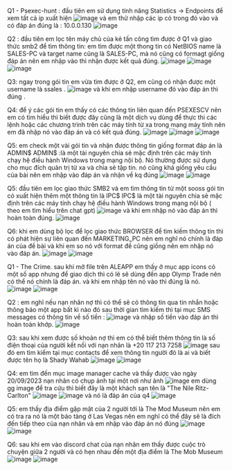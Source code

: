 Q1 - Psexec-hunt :
đầu tiên em sử dụng tính năng Statistics -> Endpoints để xem tất cả ip xuất hiện 
![image](https://github.com/Ahitriko/Training-CTF/assets/151734752/faae0d10-bd39-41e2-86a8-f51d315a038a)
và em thử nhập các ip có trong đó vào và có đáp án đúng là : 10.0.0.130
![image](https://github.com/Ahitriko/Training-CTF/assets/151734752/9539cc6b-41f2-4675-896a-06065d288b94)

Q2 :
đầu tiên em lọc tên máy chủ của kẻ tấn công tìm được ở Q1 và giao thức smb2 để tìm thông tin:
em tìm được một thong tin có NetBIOS name là SALES-PC và target name cũng là SALES-PC, mà nó cũng có formagt giống đáp án nên em nhập vào thì nhận được kết quả đúng.
![image](https://github.com/Ahitriko/Training-CTF/assets/151734752/d1341df1-86df-4c90-b86f-625336389b6f)
![image](https://github.com/Ahitriko/Training-CTF/assets/151734752/9d8d4d34-8b93-43a4-b160-a26396f3456b)
![image](https://github.com/Ahitriko/Training-CTF/assets/151734752/e5ca3620-777f-4357-a4ac-d3be2e9f5ce5)

Q3:
ngay trong gói tin em vừa tìm được ở Q2, em cũng có nhận được một username là ssales .
![image](https://github.com/Ahitriko/Training-CTF/assets/151734752/c3bdfa17-ad37-41ba-81b6-795600ab88aa)
và khi em nhập username đó vào đáp án thì đúng .

Q4:
để ý các gói tin em thấy có các thông tin liên quan đến PSEXESCV nên em có tìm hiểu thì biết được đây cũng là một dịch vụ dùng để thực thi các lệnh hoặc các chương trình trên các máy tính từ xa trong mạng máy tính
nên em đã nhập nó vào đáp án và có kết quả đúng.
![image](https://github.com/Ahitriko/Training-CTF/assets/151734752/cd98abff-76cd-46ea-a7ac-cf63ece83986)
![image](https://github.com/Ahitriko/Training-CTF/assets/151734752/fc32bec5-5b71-40e2-802d-1c4794121e48)
![image](https://github.com/Ahitriko/Training-CTF/assets/151734752/19d14820-2426-445e-915a-1fa375ae6ac7)

Q5:
em check một vài gói tin và nhận được thông tin giống format đáp án là ADMIN$ 
ADMIN$ :là một tài nguyên chia sẻ mặc định trên các máy tính chạy hệ điều hành Windows trong mạng nội bộ. Nó thường được sử dụng cho mục đích quản trị từ xa và chia sẻ tập tin.
nó cũng khá giống yêu cầu của bài nên em nhập vào đáp án và nhận về kq đúng
![image](https://github.com/Ahitriko/Training-CTF/assets/151734752/23561b0e-c232-42fa-93a5-1a3bd1a40293)
![image](https://github.com/Ahitriko/Training-CTF/assets/151734752/46fc57a0-48e7-4c1a-a62b-186a0fb130c1)

Q5:
đầu tiên em lọc giao thức SMB2 và em tìm thông tin từ một sooss gói tin có xuất hiện thêm một thông tin là IPC$
IPC$ là một tài nguyên chia sẻ mặc định trên các máy tính chạy hệ điều hành Windows trong mạng nội bộ ( theo em tìm hiểu trên chat gpt)
![image](https://github.com/Ahitriko/Training-CTF/assets/151734752/d042a620-c54b-45f4-80be-99b6d6ba85f2)
và khi em nhập nó vào đáp án thì hoàn toàn đúng.
![image](https://github.com/Ahitriko/Training-CTF/assets/151734752/e4b5a045-3eed-44a3-b62f-3100929c902f)

Q6:
khi em dùng bộ lọc để lọc giao thức BROWSER để tìm kiếm thông tin thì có phát hiện sự liên quan đến MARKETING_PC nên em nghĩ nó chính là đáp án của đề bài
và khi em so nó với format đề cũng giống nên em nhập nó vào đáp án.
![image](https://github.com/Ahitriko/Training-CTF/assets/151734752/a132000a-028f-49de-8031-3a1895fa1f25)
![image](https://github.com/Ahitriko/Training-CTF/assets/151734752/caac5f1e-0197-4e6e-ba7f-3946d877bba4)

Q1 - The Crime.
sau khi mở file trên ALEAPP em thấy ở mục app icons có một số app nhưng để giao dịch thì có lẽ sẽ dùng đến app Olymp Trade nên có thể nó chính là đáp án.
và khi em nhập tên nó vào thì đúng là nó.
![image](https://github.com/Ahitriko/Training-CTF/assets/151734752/b46eb508-39d2-4759-8b8e-5fcab22ee3c9)
![image](https://github.com/Ahitriko/Training-CTF/assets/151734752/2ad6599e-12f4-4df5-8922-9e347723bf62)

Q2 :
em nghĩ nếu nạn nhân nợ thì có thể sẽ có thông tin qua tin nhắn hoặc thông báo một app bất kì nào đó
sau thời gian tìm kiếm thì tại mục SMS messages có thông tin về số tiền :
![image](https://github.com/Ahitriko/Training-CTF/assets/151734752/108ab93a-1017-48ec-99da-bb4027033d9d)
và nhập số tiền vào đáp án thì hoàn toàn khớp.
![image](https://github.com/Ahitriko/Training-CTF/assets/151734752/3301ac1f-8693-4821-90fa-de65908a94e3)

Q3:
sau khi xem được số khoản nợ thì em có thể biết thêm thông tin là số điện thoại của người kết nối với nạn nhân là +20 117 213 7258
![image](https://github.com/Ahitriko/Training-CTF/assets/151734752/cb46d28e-adc7-42b8-9de3-1e726b445054)
sau đó em tìm kiếm tại mục contacts để xem thông tin người đó là ai và biết được tên họ là Shady Wahab
![image](https://github.com/Ahitriko/Training-CTF/assets/151734752/c3cbcea6-207b-4b62-9b5a-37ce93cfc98c)
![image](https://github.com/Ahitriko/Training-CTF/assets/151734752/3f69ff61-c8f1-4cae-9663-a1e523c7dde0)

Q4:
em tìm đến mục image manager cache và thấy được vào ngày 20/09/2023 nạn nhân có chụp ảnh tại một nơi như ảnh
![image](https://github.com/Ahitriko/Training-CTF/assets/151734752/31a357ce-d512-4583-9540-2ec58baacc2f)
em dùng gg image để tra cứu thì biết đây là một khách sạn tên là "The Nile Ritz-Carlton"
![image](https://github.com/Ahitriko/Training-CTF/assets/151734752/f3904a6d-0950-43d2-9ae1-26a2dd8afe9c)
![image](https://github.com/Ahitriko/Training-CTF/assets/151734752/2214554a-63ba-4c37-9cff-e64b9ef01d22)
và nó là đáp án của q4
![image](https://github.com/Ahitriko/Training-CTF/assets/151734752/6cd8b3f0-ee47-45c1-a4ee-7965ae663bce)

Q5:
em thấy địa điểm gặp mặt của 2 người tới là The Mod Museum nên em có tra ra nó là một bảo tàng ở Las Vegas
nên em nghĩ có thể đây sẽ là đích đến tiếp theo của nạn nhân và em nhập vào đáp án nó đúng
![image](https://github.com/Ahitriko/Training-CTF/assets/151734752/e760b100-5746-4974-b5fb-78328014eda5)
![image](https://github.com/Ahitriko/Training-CTF/assets/151734752/b9c6e2f9-c71d-436b-8872-961376bf47a5)

Q6:
sau khi em vào discord chat của nạn nhân em thấy được cuộc trò chuyện giữa 2 người và có hẹn nhau đến một địa điểm là The Mob Museum
![image](https://github.com/Ahitriko/Training-CTF/assets/151734752/b28c1bf6-c1aa-42ad-99b4-d90213dd6907)
![image](https://github.com/Ahitriko/Training-CTF/assets/151734752/6a3726d7-1900-49ca-adb9-38454988718a)

